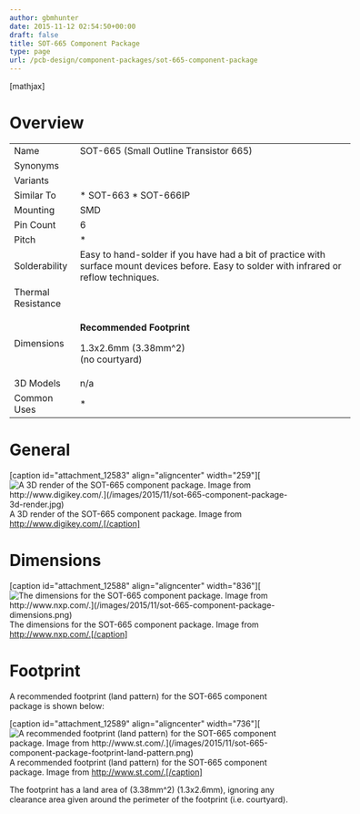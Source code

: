 ```yaml
---
author: gbmhunter
date: 2015-11-12 02:54:50+00:00
draft: false
title: SOT-665 Component Package
type: page
url: /pcb-design/component-packages/sot-665-component-package
---
```


[mathjax]

# Overview

<table style="width: 600px;" ><tbody ><tr >
<td style="width: 100px;" >Name
</td>
<td >SOT-665 (Small Outline Transistor 665)
</td></tr><tr >
<td >Synonyms
</td>
<td >

</td></tr><tr >
<td >Variants
</td>
<td > 
</td></tr><tr >
<td >Similar To
</td>
<td >  * SOT-663  * SOT-666IP
</td></tr><tr >
<td >Mounting
</td>
<td >SMD
</td></tr><tr >
<td >Pin Count
</td>
<td >6
</td></tr><tr >
<td >Pitch
</td>
<td >  * </td></tr><tr >
<td >Solderability
</td>
<td >Easy to hand-solder if you have had a bit of practice with surface mount devices before. Easy to solder with infrared or reflow techniques.
</td></tr><tr >
<td >Thermal Resistance
</td>
<td > 
</td></tr><tr >
<td >Dimensions
</td>
<td >

**Recommended Footprint**

1.3x2.6mm (3.38mm^2)  
(no courtyard)

</td></tr><tr >
<td >3D Models
</td>
<td >n/a
</td></tr><tr >
<td >Common Uses
</td>
<td >  * </td></tr></tbody></table>

# General

[caption id="attachment_12583" align="aligncenter" width="259"][![A 3D render of the SOT-665 component package. Image from http://www.digikey.com/.](/images/2015/11/sot-665-component-package-3d-render.jpg)
](/images/2015/11/sot-665-component-package-3d-render.jpg) A 3D render of the SOT-665 component package. Image from http://www.digikey.com/.[/caption]

# Dimensions

[caption id="attachment_12588" align="aligncenter" width="836"][![The dimensions for the SOT-665 component package. Image from http://www.nxp.com/.](/images/2015/11/sot-665-component-package-dimensions.png)
](/images/2015/11/sot-665-component-package-dimensions.png) The dimensions for the SOT-665 component package. Image from http://www.nxp.com/.[/caption]

# Footprint

A recommended footprint (land pattern) for the SOT-665 component package is shown below:

[caption id="attachment_12589" align="aligncenter" width="736"][![A recommended footprint (land pattern) for the SOT-665 component package. Image from http://www.st.com/.](/images/2015/11/sot-665-component-package-footprint-land-pattern.png)
](/images/2015/11/sot-665-component-package-footprint-land-pattern.png) A recommended footprint (land pattern) for the SOT-665 component package. Image from http://www.st.com/.[/caption]

The footprint has a land area of \(3.38mm^2\) (1.3x2.6mm), ignoring any clearance area given around the perimeter of the footprint (i.e. courtyard).
